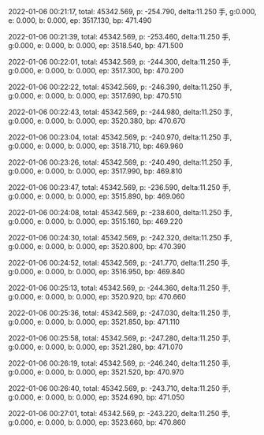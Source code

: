 2022-01-06 00:21:17, total: 45342.569, p: -254.790, delta:11.250 手, g:0.000, e: 0.000, b: 0.000, ep: 3517.130, bp: 471.490

2022-01-06 00:21:39, total: 45342.569, p: -253.460, delta:11.250 手, g:0.000, e: 0.000, b: 0.000, ep: 3518.540, bp: 471.500

2022-01-06 00:22:01, total: 45342.569, p: -244.300, delta:11.250 手, g:0.000, e: 0.000, b: 0.000, ep: 3517.300, bp: 470.200

2022-01-06 00:22:22, total: 45342.569, p: -246.390, delta:11.250 手, g:0.000, e: 0.000, b: 0.000, ep: 3517.690, bp: 470.510

2022-01-06 00:22:43, total: 45342.569, p: -244.980, delta:11.250 手, g:0.000, e: 0.000, b: 0.000, ep: 3520.380, bp: 470.670

2022-01-06 00:23:04, total: 45342.569, p: -240.970, delta:11.250 手, g:0.000, e: 0.000, b: 0.000, ep: 3518.710, bp: 469.960

2022-01-06 00:23:26, total: 45342.569, p: -240.490, delta:11.250 手, g:0.000, e: 0.000, b: 0.000, ep: 3517.990, bp: 469.810

2022-01-06 00:23:47, total: 45342.569, p: -236.590, delta:11.250 手, g:0.000, e: 0.000, b: 0.000, ep: 3515.890, bp: 469.060

2022-01-06 00:24:08, total: 45342.569, p: -238.600, delta:11.250 手, g:0.000, e: 0.000, b: 0.000, ep: 3515.160, bp: 469.220

2022-01-06 00:24:30, total: 45342.569, p: -242.320, delta:11.250 手, g:0.000, e: 0.000, b: 0.000, ep: 3520.800, bp: 470.390

2022-01-06 00:24:52, total: 45342.569, p: -241.770, delta:11.250 手, g:0.000, e: 0.000, b: 0.000, ep: 3516.950, bp: 469.840

2022-01-06 00:25:13, total: 45342.569, p: -244.360, delta:11.250 手, g:0.000, e: 0.000, b: 0.000, ep: 3520.920, bp: 470.660

2022-01-06 00:25:36, total: 45342.569, p: -247.030, delta:11.250 手, g:0.000, e: 0.000, b: 0.000, ep: 3521.850, bp: 471.110

2022-01-06 00:25:58, total: 45342.569, p: -247.280, delta:11.250 手, g:0.000, e: 0.000, b: 0.000, ep: 3521.280, bp: 471.070

2022-01-06 00:26:19, total: 45342.569, p: -246.240, delta:11.250 手, g:0.000, e: 0.000, b: 0.000, ep: 3521.520, bp: 470.970

2022-01-06 00:26:40, total: 45342.569, p: -243.710, delta:11.250 手, g:0.000, e: 0.000, b: 0.000, ep: 3524.690, bp: 471.050

2022-01-06 00:27:01, total: 45342.569, p: -243.220, delta:11.250 手, g:0.000, e: 0.000, b: 0.000, ep: 3523.660, bp: 470.860